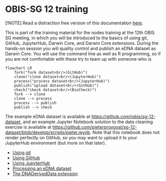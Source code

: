 # OBIS-SG 12 training

[!NOTE]
Read a distraction free version of this documentation [here](https://iobis.github.io/sg-12-training/).

This is part of the training material for the nodes training at the 12th OBIS SG meeting, in which you will be introduced to the basics of using git, GitHub, JupyterHub, Darwin Core, and Darwin Core extensions. During the hands-on session you will quality control and publish an eDNA dataset as Darwin Core. You will use the command line as well as R programming, so if you are not comfortable with these try to team up with someone who is.

```mermaid
flowchart LR
    fork("fork dataset<br/>(GitHub)")
    clone("clone dataset<br/>(JupyterHub)")
    process("process dataset<br/>(JupyterHub)")
    publish("upload dataset<br/>(GitHub)")
    check("check dataset<br/>(BioCheck)")
    fork --> clone
    clone --> process
    process --> publish
    publish --> check

```

The example eDNA dataset is available at <https://github.com/iobis/sg-12-dataset>, and an example Jupyter Notebook solution to the data cleaning exercise is available at <https://github.com/pieterprovoost/sg-12-dataset/blob/develop/scripts/pieter.ipynb>. Note that this notebook does not render perfectly on GitHub, so you may want to upload it to your JupyterHub environment (but more on that later).

- [Using git](git.md)
- [Using GitHub](github.md)
- [Using JupyterHub](jupyterhub.md)
- [Processing an eDNA dataset](dataset.md)
- [The DNADerivedData extension](dna.md)
